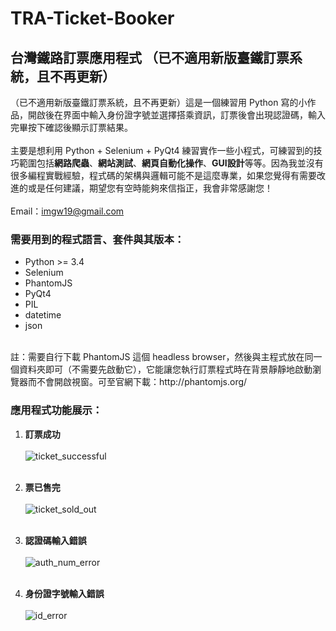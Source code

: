 # TRA-Ticket-Booker
## 台灣鐵路訂票應用程式 （已不適用新版臺鐵訂票系統，且不再更新）
（已不適用新版臺鐵訂票系統，且不再更新）這是一個練習用 Python 寫的小作品，開啟後在界面中輸入身份證字號並選擇搭乘資訊，訂票後會出現認證碼，輸入完畢按下確認後顯示訂票結果。</br></br>
主要是想利用 Python + Selenium + PyQt4 練習實作一些小程式，可練習到的技巧範圍包括<strong>網路爬蟲</strong>、<strong>網站測試</strong>、<strong>網頁自動化操作</strong>、<strong>GUI設計</strong>等等。因為我並沒有很多編程實戰經驗，程式碼的架構與邏輯可能不是這麼專業，如果您覺得有需要改進的或是任何建議，期望您有空時能夠來信指正，我會非常感謝您！</br></br>Email：imgw19@gmail.com
### 需要用到的程式語言、套件與其版本：
* Python >= 3.4
* Selenium
* PhantomJS
* PyQt4
* PIL
* datetime
* json
<br>
註：需要自行下載 PhantomJS 這個 headless browser，然後與主程式放在同一個資料夾即可（不需要先啟動它），它能讓您執行訂票程式時在背景靜靜地啟動瀏覽器而不會開啟視窗。可至官網下載：http://phantomjs.org/

### 應用程式功能展示：

1. <strong>訂票成功</strong><br><br>
 ![ticket_successful](https://cloud.githubusercontent.com/assets/24193072/25806338/6b5c4960-3435-11e7-9bdc-c3f3b6c1e24d.gif)<br><br>
 
2. <strong>票已售完</strong><br><br>
 ![ticket_sold_out](https://cloud.githubusercontent.com/assets/24193072/25806374/87de7ae0-3435-11e7-9005-4c42272cb924.gif)<br><br>

3. <strong>認證碼輸入錯誤</strong><br><br>
 ![auth_num_error](https://cloud.githubusercontent.com/assets/24193072/25806467/dc07f416-3435-11e7-8c9a-8ed3ca3596f9.gif)<br><br>
 
4. <strong>身份證字號輸入錯誤</strong><br><br>
 ![id_error](https://cloud.githubusercontent.com/assets/24193072/25806416/a8ecc9bc-3435-11e7-82f3-c38e16c03293.gif)<br><br>
